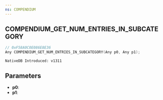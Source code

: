 ```yaml
---
ns: COMPENDIUM
---
```

## COMPENDIUM_GET_NUM_ENTRIES_IN_SUBCATEGORY

```c
// 0xF58A0C0E086E8E36
Any COMPENDIUM_GET_NUM_ENTRIES_IN_SUBCATEGORY(Any p0, Any p1);
```

```
NativeDB Introduced: v1311
```

## Parameters
* **p0**:
* **p1**:
